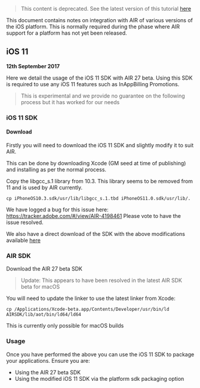 >
> This content is deprecated. See the latest version of this tutorial [here](https://docs.airnativeextensions.com/docs/tutorials/ios-sdk-versions)
> 


This document contains notes on integration with AIR of various versions of the iOS platform. 
This is normally required during the phase where AIR support for a platform has not yet been released.


## iOS 11 

**12th September 2017**

Here we detail the usage of the iOS 11 SDK with AIR 27 beta. Using this SDK is required to use any iOS 11 features such as InAppBilling Promotions. 

>
> This is experimental and we provide no guarantee on the following process but it has worked for our needs
>



### iOS 11 SDK

#### Download

Firstly you will need to download the iOS 11 SDK and slightly modify it to suit AIR.

This can be done by downloading Xcode (GM seed at time of publishing) and installing as per the normal process.

Copy the libgcc_s.1 library from 10.3. This library seems to be removed from 11 and is used by AIR currently. 

```
cp iPhoneOS10.3.sdk/usr/lib/libgcc_s.1.tbd iPhoneOS11.0.sdk/usr/lib/.
```

We have logged a bug for this issue here: https://tracker.adobe.com/#/view/AIR-4198461 
Please vote to have the issue resolved.

We also have a direct download of the SDK with the above modifications available [here](http://resources.airnativeextensions.com/ios/iPhoneOS11.0.sdk.modified.zip)



### AIR SDK

Download the AIR 27 beta SDK

>
> Update: This appears to have been resolved in the latest AIR SDK beta for macOS
>

You will need to update the linker to use the latest linker from Xcode: 

```
cp /Applications/Xcode-beta.app/Contents/Developer/usr/bin/ld AIRSDK/lib/aot/bin/ld64/ld64
```

This is currently only possible for macOS builds



### Usage

Once you have performed the above you can use the iOS 11 SDK to package your applications. 
Ensure you are:

- Using the AIR 27 beta SDK
- Using the modified iOS 11 SDK via the platform sdk packaging option

















